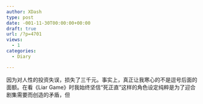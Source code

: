 ```yaml
---
author: XDash
type: post
date: -001-11-30T00:00:00+00:00
draft: true
url: /?p=4701
views:
  - 1
categories:
  - Diary

---
```

因为对人性的投资失误，损失了三千元。事实上，真正让我寒心的不是逗号后面的面额。在看《Liar Game》时我始终坚信“死正直”这样的角色设定纯粹是为了迎合剧集需要而创造的矛盾，但